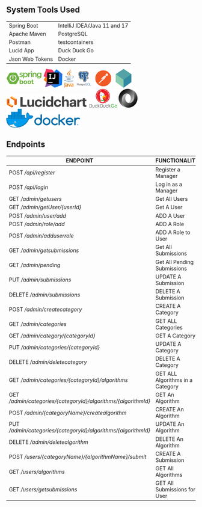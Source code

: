 





## System Tools Used

|                 |                              |
|-----------------|:-----------------------------|
| Spring Boot     | IntelliJ IDEA/Java 11 and 17 |
| Apache Maven    | PostgreSQL                   |
| Postman         | testcontainers               |
| Lucid App       | Duck Duck Go                 |
| Json Web Tokens | Docker                       |
<img alt="Spring-Boot" height="50" src="images/spring-boot-logo.png"/>
<img alt="IntelliJ-idea" height="50" src="images/intellij-idea-logo.png"/>
<img alt="Java" height="50" src="images/java-logo.png"/>
<img alt="PostgreSQL" height="50" src="images/postgresql-logo.png"/>
<img alt="Postman" height="50" src="images/postman-logo.png"/>
<img alt="testcontainers" height="50" src="images/testcontainers.png"/>
<img alt="Lucid charts" height="33" src="images/lucidcharts.png"/>
<img alt="Duck Duck Go" height="50" src="images/duckduckgo-logo.png"/>
<img alt="JSON" height="50" src="images/json-logo.png"/>
<img alt="Docker" height="50" src="images/docker-logo.png"/>



## Endpoints

| ENDPOINT | FUNCTIONALITY                    | ACCESS |
| --- |:---------------------------------| :--- |
| POST _/api/register_ | Register a Manager               | PUBLIC |
| POST _/api/login_ | Log in as a Manager              | PUBLIC |
| GET _/admin/getusers_ | Get All Users                    | ADMIN |
| GET _/admin/getUser/{userId}_ | Get A User                       | ADMIN |
| POST _/admin/user/add_ | ADD A User                       | ADMIN |
| POST _/admin/role/add_ | ADD A Role                       | ADMIN |
| POST _/admin/adduserrole_ | ADD A Role to User               | ADMIN |
| GET _/admin/getsubmissions_ | Get All Submissions              | ADMIN |
| GET _/admin/pending_ | Get All Pending Submissions      | ADMIN |
| PUT _/admin/submissions_ | UPDATE A Submission              | ADMIN |
| DELETE _/admin/submissions_ | DELETE A Submission              | ADMIN |
| POST _/admin/createcategory_ | CREATE A Category                | ADMIN |
| GET _/admin/categories_ | GET ALL Categories               | ADMIN |
| GET _/admin/category/{categoryId}_ | GET A Category                   | ADMIN |
| PUT _/admin/categories/{categoryId}_ | UPDATE A Category                | ADMIN |
| DELETE _/admin/deletecategory_ | DELETE A Category                | ADMIN |
| GET _/admin/categories/{categoryId}/algorithms_ | GET ALL Algorithms in a Category | ADMIN |
| GET _/admin/categories/{categoryId}/algorithms/{algorithmId}_ | GET An Algorithm                 | ADMIN |
| POST _/admin/{categoryName}/createalgorithm_ | CREATE An Algorithm              | ADMIN |
| PUT _/admin/categories/{categoryId}/algorithms/{algorithmId}_ | UPDATE An Algorithm              | ADMIN |
| DELETE _/admin/deletealgorithm_ | DELETE An Algorithm              | ADMIN |
| POST _/users/{categoryName}/{algorithmName}/submit_ | CREATE A Submission              | USER |
| GET _/users/algorithms_ | GET All Algorithms               | USER |
| GET _/users/getsubmissions_ | GET All Submissions for User     | USER |



